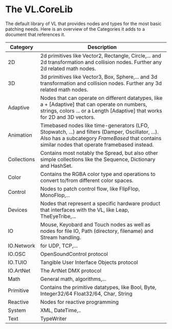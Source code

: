 # The VL.CoreLib

The default library of VL that provides nodes and types for the most basic patching needs. Here is an overview of the Categories it adds to a document that references it.

Category|Description
-|-
2D|2d primitives like Vector2, Rectangle, Circle,... and 2d transformation and collision nodes. Further any 2d related math nodes.
3D|3d primitives like Vector3, Box, Sphere,... and 3d transformation and collision nodes. Further any 3d related math nodes.
Adaptive|Nodes that can operate on different datatypes, like a + [Adaptive] that can operate on numbers, strings, colors ... or a Length [Adaptive] that works for 2D and 3D vectors.
Animation|Timebased nodes like time-generators (LFO, Stopwatch, ...) and filters (Damper, Oscillator, ...). Also has a subcategory *FrameBased* that contains similar nodes that operate framebased instead.
Collections|Contains most notably the Spread, but also other simple collections like the Sequence, Dictionary and HashSet.
Color|Contains the RGBA color type and operations to convert to/from different color spaces.
Control|Nodes to patch control flow, like FlipFlop, MonoFlop,...
Devices|Nodes that represent a specific hardware product that interfaces with the VL, like Leap, TheEyeTribe,...
IO|Mouse, Keyobard and Touch nodes as well as nodes for file IO, Path (directory, filename) and Stream handling.
IO.Network|for UDP, TCP,...
IO.OSC|OpenSoundControl protocol
IO.TUIO|Tangible User Interface Objects protocol
IO.ArtNet|The ArtNet DMX protocol
Math|General math, algorithms,...
Primitive|Contains the primitive datatypes, like Bool, Byte, Integer32/64 Float32/64, Char, String
Reactive|Nodes for reactive programming
System|XML, DateTime,..
Text|TypeWriter
